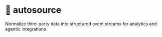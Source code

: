 # 🔧 autosource
 Normalize third-party data into structured event streams for analytics and agentic integrations
